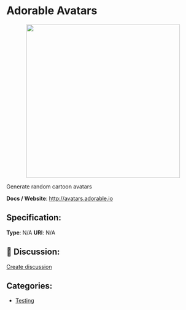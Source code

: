 # Adorable Avatars
<p align="center">
    <img width="400" src="https://raw.githubusercontent.com/apis-list/apis-list/apis/adorable-avatars/logo_256x256.png" />
</p>

Generate random cartoon avatars

**Docs / Website**: http://avatars.adorable.io

## Specification:
**Type**:  N/A 
**URI**:  N/A 

## 💬 Discussion:
[Create discussion](link)

## Categories:
- [Testing](https://github.com/apis-list/apis-list#testing)





